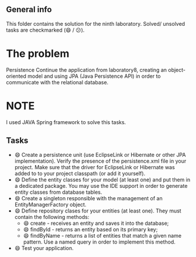 ## General info
This folder contains the solution for the ninth laboratory. Solved/ unsolved tasks are checkmarked (:smile: / :confused:).

# The problem

Persistence
Continue the application from laboratory8, creating an object-oriented model and using JPA (Java Persistence API) in order to communicate with the relational database.

# NOTE
I used JAVA Spring framework to solve this tasks.

## Tasks
  * :smile: Create a persistence unit (use EclipseLink or Hibernate or other JPA implementation).
Verify the presence of the persistence.xml file in your project. Make sure that the driver for EclipseLink or Hibernate was added to to your project classpath (or add it yourself).
  * :smile: Define the entity classes for your model (at least one) and put them in a dedicated package. You may use the IDE support in order to generate entity classes from database tables.
  * :smile: Create a singleton responsible with the management of an EntityManagerFactory object.
  * :smile: Define repository clases for your entities (at least one). They must contain the following methods:
    * :smile: create - receives an entity and saves it into the database;
    * :smile: findById - returns an entity based on its primary key;
    * :smile: findByName - returns a list of entities that match a given name pattern. Use a named query in order to implement this method.
  * :smile: Test your application.
  
